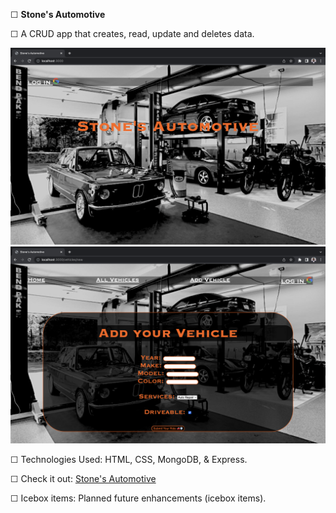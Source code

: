 ☐ <b>Stone's Automotive</b>

☐ A CRUD app that creates, read, update and deletes data.

<img src="./public/images/Screenshot 2023-03-01 at 7.36.03 PM.png" width="600"/>

<img src="./public/images/Screenshot 2023-03-01 at 7.36.52 PM.png" width="600"/>

☐ Technologies Used: HTML, CSS, MongoDB, & Express.

☐ Check it out: <a href="">Stone's Automotive</a>

☐ Icebox items: Planned future enhancements (icebox items).